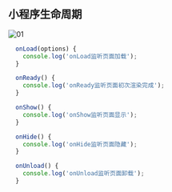 ## 小程序生命周期

![01](https://upload-images.jianshu.io/upload_images/2891127-e2cb2eb71aa25ebd.png)
```javascript
  onLoad(options) {
    console.log('onLoad监听页面加载');
  }

  onReady() {
    console.log('onReady监听页面初次渲染完成');
  }

  onShow() {
    console.log('onShow监听页面显示');
  }

  onHide() {
    console.log('onHide监听页面隐藏');
  }

  onUnload() {
    console.log('onUnload监听页面卸载');
  }
```
